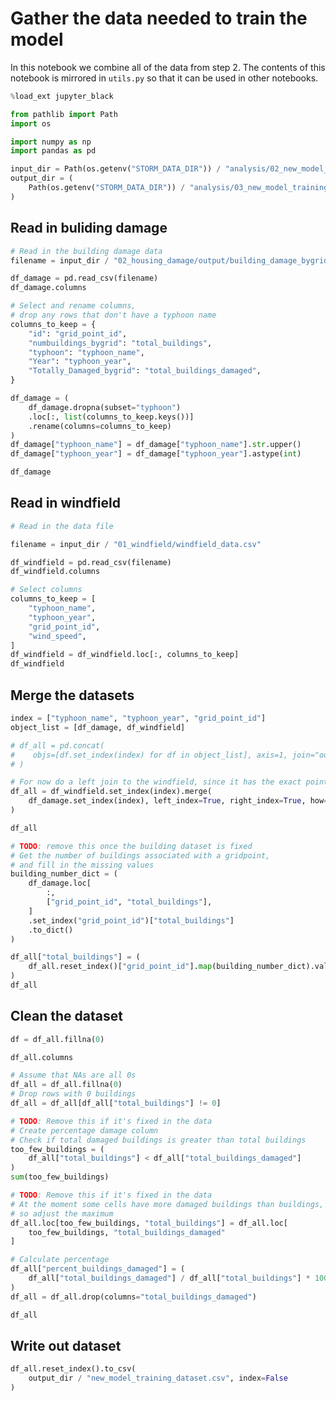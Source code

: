 # Gather the data needed to train the model

In this notebook we combine all of the data from
step 2. The contents of this notebook is mirrored
in `utils.py` so that it can be used in other notebooks.

```python
%load_ext jupyter_black
```

```python
from pathlib import Path
import os

import numpy as np
import pandas as pd
```

```python
input_dir = Path(os.getenv("STORM_DATA_DIR")) / "analysis/02_new_model_input"
output_dir = (
    Path(os.getenv("STORM_DATA_DIR")) / "analysis/03_new_model_training"
)
```

## Read in buliding damage

```python
# Read in the building damage data
filename = input_dir / "02_housing_damage/output/building_damage_bygrid.csv"

df_damage = pd.read_csv(filename)
df_damage.columns
```

```python
# Select and rename columns,
# drop any rows that don't have a typhoon name
columns_to_keep = {
    "id": "grid_point_id",
    "numbuildings_bygrid": "total_buildings",
    "typhoon": "typhoon_name",
    "Year": "typhoon_year",
    "Totally_Damaged_bygrid": "total_buildings_damaged",
}

df_damage = (
    df_damage.dropna(subset="typhoon")
    .loc[:, list(columns_to_keep.keys())]
    .rename(columns=columns_to_keep)
)
df_damage["typhoon_name"] = df_damage["typhoon_name"].str.upper()
df_damage["typhoon_year"] = df_damage["typhoon_year"].astype(int)

df_damage
```

## Read in windfield

```python
# Read in the data file

filename = input_dir / "01_windfield/windfield_data.csv"

df_windfield = pd.read_csv(filename)
df_windfield.columns
```

```python
# Select columns
columns_to_keep = [
    "typhoon_name",
    "typhoon_year",
    "grid_point_id",
    "wind_speed",
]
df_windfield = df_windfield.loc[:, columns_to_keep]
df_windfield
```

## Merge the datasets

```python
index = ["typhoon_name", "typhoon_year", "grid_point_id"]
object_list = [df_damage, df_windfield]

# df_all = pd.concat(
#    objs=[df.set_index(index) for df in object_list], axis=1, join="outer"
# )

# For now do a left join to the windfield, since it has the exact points we want
df_all = df_windfield.set_index(index).merge(
    df_damage.set_index(index), left_index=True, right_index=True, how="left"
)

df_all
```

```python
# TODO: remove this once the building dataset is fixed
# Get the number of buildings associated with a gridpoint,
# and fill in the missing values
building_number_dict = (
    df_damage.loc[
        :,
        ["grid_point_id", "total_buildings"],
    ]
    .set_index("grid_point_id")["total_buildings"]
    .to_dict()
)

df_all["total_buildings"] = (
    df_all.reset_index()["grid_point_id"].map(building_number_dict).values
)
df_all
```

## Clean the dataset

```python
df = df_all.fillna(0)
```

```python
df_all.columns
```

```python
# Assume that NAs are all 0s
df_all = df_all.fillna(0)
# Drop rows with 0 buildings
df_all = df_all[df_all["total_buildings"] != 0]
```

```python
# TODO: Remove this if it's fixed in the data
# Create percentage damage column
# Check if total damaged buildings is greater than total buildings
too_few_buildings = (
    df_all["total_buildings"] < df_all["total_buildings_damaged"]
)
sum(too_few_buildings)
```

```python
# TODO: Remove this if it's fixed in the data
# At the moment some cells have more damaged buildings than buildings,
# so adjust the maximum
df_all.loc[too_few_buildings, "total_buildings"] = df_all.loc[
    too_few_buildings, "total_buildings_damaged"
]
```

```python
# Calculate percentage
df_all["percent_buildings_damaged"] = (
    df_all["total_buildings_damaged"] / df_all["total_buildings"] * 100
)
df_all = df_all.drop(columns="total_buildings_damaged")
```

```python
df_all
```

## Write out dataset

```python
df_all.reset_index().to_csv(
    output_dir / "new_model_training_dataset.csv", index=False
)
```
